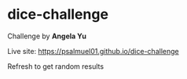 # dice-challenge

Challenge by **Angela Yu**

Live site: https://psalmuel01.github.io/dice-challenge

Refresh to get random results

